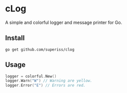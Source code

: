 # cLog

A simple and colorful logger and message printer for Go.

## Install

`go get github.com/superiss/clog`

## Usage

```go
logger = colorful.New()
logger.Warn("W") // Warning are yellow.
logger.Error("E") // Errors are red.
```
